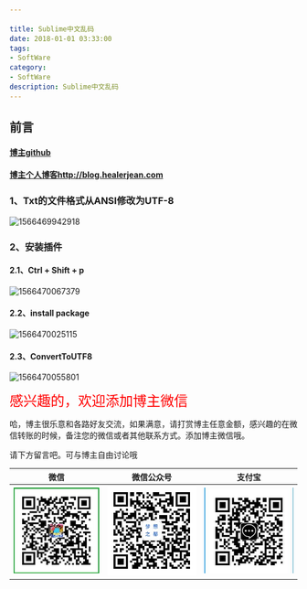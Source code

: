 ```yaml
---

title: Sublime中文乱码
date: 2018-01-01 03:33:00
tags: 
- SoftWare
category: 
- SoftWare
description: Sublime中文乱码
---
```


<!-- 

https://raw.githubusercontent.com/HealerJean/HealerJean.github.io/master/blogImages/
　　首行缩进

<font  clalss="healerColor" color="red" size="5" >     </font>

<font  clalss="healerSize"  size="5" >     </font>
-->




## 前言

#### [博主github](https://github.com/HealerJean)
#### [博主个人博客http://blog.healerjean.com](http://HealerJean.github.io)    

  

  ### 1、Txt的文件格式从ANSI修改为UTF-8 



![1566469942918](D:\study\HealerJean.github.io\blogImages\1566469942918.png)







### 2、安装插件



#### 2.1、Ctrl + Shift + p



![1566470067379](D:\study\HealerJean.github.io\blogImages\1566470067379.png)



#### 2.2、install package 

![1566470025115](D:\study\HealerJean.github.io\blogImages\1566470025115.png)






#### 2.3、ConvertToUTF8 






![1566470055801](D:\study\HealerJean.github.io\blogImages\1566470055801.png)









<font  color="red" size="5" >     
感兴趣的，欢迎添加博主微信
 </font>

   

哈，博主很乐意和各路好友交流，如果满意，请打赏博主任意金额，感兴趣的在微信转账的时候，备注您的微信或者其他联系方式。添加博主微信哦。       

请下方留言吧。可与博主自由讨论哦

|微信 | 微信公众号|支付宝|
|:-------:|:-------:|:------:|
| ![微信](https://raw.githubusercontent.com/HealerJean/HealerJean.github.io/master/assets/img/tctip/weixin.jpg)|![微信公众号](https://raw.githubusercontent.com/HealerJean/HealerJean.github.io/master/assets/img/my/qrcode_for_gh_a23c07a2da9e_258.jpg)|![支付宝](https://raw.githubusercontent.com/HealerJean/HealerJean.github.io/master/assets/img/tctip/alpay.jpg) |



<!-- Gitalk 评论 start  -->

<link rel="stylesheet" href="https://unpkg.com/gitalk/dist/gitalk.css">
<script src="https://unpkg.com/gitalk@latest/dist/gitalk.min.js"></script> 
<div id="gitalk-container"></div>    
 <script type="text/javascript">
    var gitalk = new Gitalk({
		clientID: `1d164cd85549874d0e3a`,
		clientSecret: `527c3d223d1e6608953e835b547061037d140355`,
		repo: `HealerJean.github.io`,
		owner: 'HealerJean',
		admin: ['HealerJean'],
		id: '1P76tM3OgqAnjlub',
    });
    gitalk.render('gitalk-container');
</script> 

<!-- Gitalk end -->

